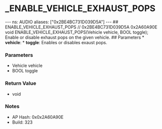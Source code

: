 # _ENABLE_VEHICLE_EXHAUST_POPS

--- ns: AUDIO aliases: ["0x2BE4BC731D039D5A"] --- ## ENABLE_VEHICLE_EXHAUST_POPS  // 0x2BE4BC731D039D5A 0x2A60A90E void ENABLE_VEHICLE_EXHAUST_POPS(Vehicle vehicle, BOOL toggle);  Enable or disable exhaust pops on the given vehicle.  ## Parameters * **vehicle**: * **toggle**: Enables or disables exaust pops.

### Parameters
* Vehicle vehicle
* BOOL toggle

### Return Value
* void

### Notes
* AP Hash: 0x0x2A60A90E
* Build: 323


